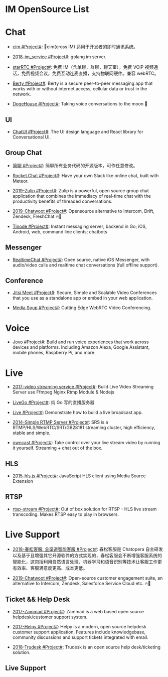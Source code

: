 # IM OpenSource List

# Chat

- [cim #Project#](https://github.com/crossoverJie/cim): 📲cim(cross IM) 适用于开发者的即时通讯系统。

- [2018-im_service #Project#](https://github.com/GoBelieveIO/im_service): golang im server.

- [starRTC #Project#](https://gitee.com/starRTC): 免费 IM（含单聊，群聊，聊天室），免费 VOIP 视频通话，免费视频会议，免费互动连麦直播，支持物联网硬件。兼容 webRTC。

- [Berty #Project#](https://github.com/berty/berty): Berty is a secure peer-to-peer messaging app that works with or without internet access, cellular data or trust in the network.

- [DogeHouse #Project#](https://github.com/benawad/dogehouse): Taking voice conversations to the moon 🚀

## UI

- [ChatUI #Project#](https://github.com/alibaba/ChatUI): The UI design language and React library for Conversational UI.

## Group Chat

- [简聊 #Project#](https://github.com/jianliaoim/talk-os): 简聊所有业务代码的开源版本，可作任意修改。

- [Rocket.Chat #Project#](https://github.com/RocketChat/Rocket.Chat): Have your own Slack like online chat, built with Meteor.

- [2019-Zulip #Project#](https://github.com/zulip/zulip): Zulip is a powerful, open source group chat application that combines the immediacy of real-time chat with the productivity benefits of threaded conversations.

- [2019-Chatwoot #Project#](https://github.com/chatwoot/chatwoot): Opensource alternative to Intercom, Drift, Zendesk, FreshChat 🔥💬

- [Tinode #Project#](https://github.com/tinode/chat): Instant messaging server; backend in Go; iOS, Android, web, command line clients; chatbots

## Messenger

- [RealtimeChat #Project#](https://github.com/relatedcode/RealtimeChat): Open source, native iOS Messenger, with audio/video calls and realtime chat conversations (full offline support).

## Conference

- [Jitsi Meet #Project#](https://meet.jit.si): Secure, Simple and Scalable Video Conferences that you use as a standalone app or embed in your web application.

- [Media Soup #Project#](https://github.com/versatica/mediasoup): Cutting Edge WebRTC Video Conferencing.

# Voice

- [Jovo #Project#](https://www.jovo.tech/): Build and run voice experiences that work across devices and platforms. Including Amazon Alexa, Google Assistant, mobile phones, Raspberry Pi, and more.

# Live

- [2017-video streaming service #Project#](https://github.com/tabvn/video-streaming-service): Build Live Video Streaming Server use Ffmpeg Nginx Rtmp Module & Nodejs

- [LiveGo #Project#](https://github.com/gwuhaolin/livego): 纯 Go 写的直播服务器

- [Live #Project#](https://github.com/ltebean/Live): Demonstrate how to build a live broadcast app.

- [2014-Simple RTMP Server #Project#](https://github.com/ossrs/srs): SRS is a RTMP/HLS/WebRTC/SRT/GB28181 streaming cluster, high efficiency, stable and simple.

- [owncast #Project#](https://github.com/owncast/owncast): Take control over your live stream video by running it yourself. Streaming + chat out of the box.

## HLS

- [2015-hls.js #Project#](https://github.com/video-dev/hls.js/): JavaScript HLS client using Media Source Extension

## RTSP

- [rtsp-stream #Project#](https://github.com/Roverr/rtsp-stream): Out of box solution for RTSP - HLS live stream transcoding. Makes RTSP easy to play in browsers.

# Live Support

- [2018-春松客服: 全渠道智能客服 #Project#](https://github.com/chatopera/cosin): 春松客服是 Chatopera 自主研发以及基于且增强其它开源软件的方式实现的，春松客服会不断增强客服系统的智能化，这包括利用自然语言处理、机器学习和语音识别等技术让客服工作更有效率、客服满意度更高、成本更低。

- [2019-Chatwoot #Project#](https://github.com/chatwoot/chatwoot): Open-source customer engagement suite, an alternative to Intercom, Zendesk, Salesforce Service Cloud etc. 🔥💬

## Ticket && Help Desk

- [2017-Zammad #Project#](https://github.com/zammad/zammad): Zammad is a web based open source helpdesk/customer support system.

- [2017-Helpy #Project#](https://github.com/helpyio/helpy): Helpy is a modern, open source helpdesk customer support application. Features include knowledgebase, community discussions and support tickets integrated with email.

- [2018-Trudesk #Project#](https://github.com/polonel/trudesk): Trudesk is an open source help desk/ticketing solution.

## Live Support
